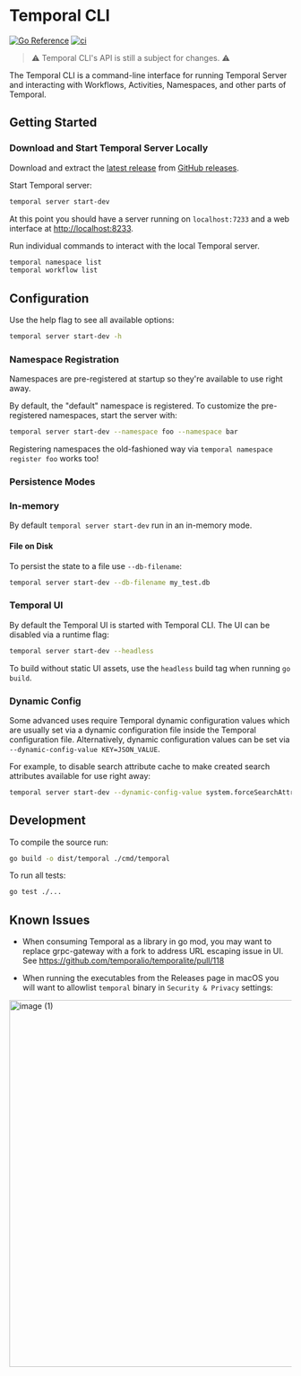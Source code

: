 # Temporal CLI

[![Go Reference](https://pkg.go.dev/badge/github.com/temporalio/temporal-cli.svg)](https://pkg.go.dev/github.com/temporalio/temporal-cli)
[![ci](https://github.com/temporalio/temporal-cli/actions/workflows/ci.yml/badge.svg)](https://github.com/temporalio/temporal-cli/actions/workflows/ci.yml)

> ⚠️ Temporal CLI's API is still a subject for changes. ⚠️

The Temporal CLI is a command-line interface for running Temporal Server and interacting with Workflows, Activities, Namespaces, and other parts of Temporal.

## Getting Started

### Download and Start Temporal Server Locally

Download and extract the [latest release](https://github.com/temporalio/temporal-cli/releases/latest) from [GitHub releases](https://github.com/temporalio/temporal-cli/releases).

Start Temporal server:

```bash
temporal server start-dev
```

At this point you should have a server running on `localhost:7233` and a web interface at <http://localhost:8233>.

Run individual commands to interact with the local Temporal server.

```bash
temporal namespace list
temporal workflow list
```

## Configuration

Use the help flag to see all available options:

```bash
temporal server start-dev -h
```

### Namespace Registration

Namespaces are pre-registered at startup so they're available to use right away.

By default, the "default" namespace is registered. To customize the pre-registered namespaces, start the server with:

```bash
temporal server start-dev --namespace foo --namespace bar
```

Registering namespaces the old-fashioned way via `temporal namespace register foo` works too!

### Persistence Modes

### In-memory

By default `temporal server start-dev` run in an in-memory mode.

#### File on Disk

To persist the state to a file use `--db-filename`:

```bash
temporal server start-dev --db-filename my_test.db
```

### Temporal UI

By default the Temporal UI is started with Temporal CLI. The UI can be disabled via a runtime flag:

```bash
temporal server start-dev --headless
```

To build without static UI assets, use the `headless` build tag when running `go build`.

### Dynamic Config

Some advanced uses require Temporal dynamic configuration values which are usually set via a dynamic configuration file inside the Temporal configuration file. Alternatively, dynamic configuration values can be set via `--dynamic-config-value KEY=JSON_VALUE`.

For example, to disable search attribute cache to make created search attributes available for use right away:

```bash
temporal server start-dev --dynamic-config-value system.forceSearchAttributesCacheRefreshOnRead=true
```

## Development

To compile the source run:

```bash
go build -o dist/temporal ./cmd/temporal
```

To run all tests:

```bash
go test ./...
```

## Known Issues

- When consuming Temporal as a library in go mod, you may want to replace grpc-gateway with a fork to address URL escaping issue in UI. See <https://github.com/temporalio/temporalite/pull/118>

- When running the executables from the Releases page in macOS you will want to allowlist `temporal` binary in `Security & Privacy` settings:

<img width="654" alt="image (1)" src="https://user-images.githubusercontent.com/11838981/203155541-f33395f9-9ed2-4d53-a4ac-c61098cf19ef.png">

